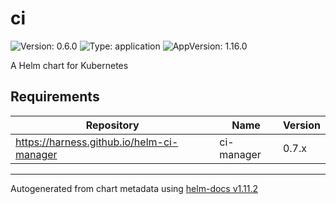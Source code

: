 # ci

![Version: 0.6.0](https://img.shields.io/badge/Version-0.6.0-informational?style=flat-square) ![Type: application](https://img.shields.io/badge/Type-application-informational?style=flat-square) ![AppVersion: 1.16.0](https://img.shields.io/badge/AppVersion-1.16.0-informational?style=flat-square)

A Helm chart for Kubernetes

## Requirements

| Repository | Name | Version |
|------------|------|---------|
| https://harness.github.io/helm-ci-manager | ci-manager | 0.7.x |

----------------------------------------------
Autogenerated from chart metadata using [helm-docs v1.11.2](https://github.com/norwoodj/helm-docs/releases/v1.11.2)
